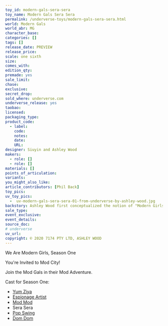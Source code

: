 ```yaml
---
toy_id: modern-gals-sera-sera
toy_name: Modern Gals Sera Sera
permalink: /underverse-toys/modern-gals-sera-sera.html
world: Modern Gals
world_abr: MG
character_base: 
categories: []
tags: []
release_date: PREVIEW
release_price: 
scale: one sixth
size: 
comes_with: 
edition_qty: 
premade: yes
sale_limit: 
chase: 
exclusive: 
secret_drop:
sold_where: underverse.com
underverse_release: yes
taobao: 
licensed:
packaging_type:
product_code: 
  - label: 
    code: 
    notes: 
    date: 
    URL:
designer: Siuyin and Ashley Wood
makers:
  - role: []
  - role: []
materials: []
points_of_articulation: 
variants: 
you_might_also_like:
article_contributors: [Phil Back]
toy_pics:
uv_toy_pics:
  -  uv-modern-gals-sera-sera-01-from-underverse-by-ashley-wood.jpg
backstory: Ashley Wood first conceptualized the notion of "Modern Girls" — now "Modern Gals" — back in 2010, if not sooner. He featured Modern Gals riding and interacting with various robots.
sale_type: 
event_exclusive: 
event_details:
source_doc:
# underverse
uv_url: 
copyright: © 2020 7174 PTY LTD, ASHLEY WOOD
---
```

We Are Modern Girls, Season One

You're Invited to Mod City!

Join the Mod Gals in their Mod Adventure.

Cast for Season One:
- <a href="/underverse-toys/modern-gals-yum-ziya.html">Yum Ziya</a>
- <a href="/underverse-toys/modern-gals-espionage-artist.html">Espionage Artist</a>
- <a href="/underverse-toys/modern-gals-mod-mod.html">Mod Mod</a>
- Sera Sera
- <a href="/underverse-toys/modern-gals-pop-swing.html">Pop Swing</a>
- <a href="/underverse-toys/modern-gals-dom-dom.html">Dom Dom</a>